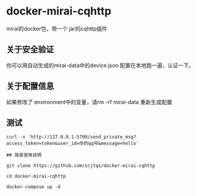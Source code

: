 # docker-mirai-cqhttp
mirai的docker包，带一个 jar的cqhttp插件

## 关于安全验证
你可以用自动生成的mirai-data中的device.json  配置在本地跑一遍，认证一下。

## 关于配置信息
如果修改了 environment中的变量，请rm -rf mirai-data 重新生成配置

## 测试
```
curl -v 'http://127.0.0.1:5700/send_private_msg?access_token=token&user_id=你的qq号&message=hello'

## 简易使用说明

git clone https://github.com/scjtqs/docker-mirai-cqhttp

cd docker-mirai-cqhttp

docker-compose up -d 
